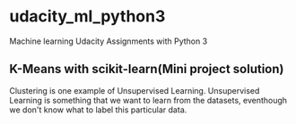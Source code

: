 # udacity_ml_python3
Machine learning Udacity Assignments with Python 3 
## K-Means with scikit-learn(Mini project solution)
Clustering is one example of Unsupervised Learning. Unsupervised Learning is something that we want to learn from the datasets, eventhough we don't know what to label this particular data. 
